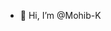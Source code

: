 - 👋 Hi, I’m @Mohib-K

<!---
Mohib-K/Mohib-K is a ✨ special ✨ repository because its `README.md` (this file) appears on your GitHub profile.
You can click the Preview link to take a look at your changes.
--->
